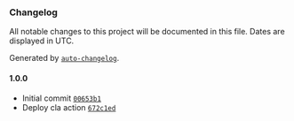 ### Changelog

All notable changes to this project will be documented in this file. Dates are displayed in UTC.

Generated by [`auto-changelog`](https://github.com/CookPete/auto-changelog).

#### 1.0.0

- Initial commit [`00653b1`](https://github.com/rdkcentral/rdk-cert-config/commit/00653b1f2f798f9c8fdc91e9a6e08448572813c5)
- Deploy cla action [`672c1ed`](https://github.com/rdkcentral/rdk-cert-config/commit/672c1edf43a79cc786a492b8f3e16b0945917123)
